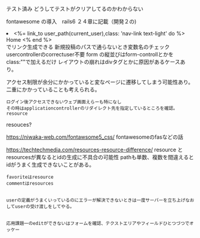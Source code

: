 テスト済み
どうしてテストがクリアしてるのかわからない

fontawesome の導入　rails6 ２４章に記載（開発２の)
<li>
  <%= link_to user_path(current_user),class: 'nav-link text-light' do %>
    <i class="fas fa-home"></i>Home
  <% end %>
</li>
 でリンク生成できる
新規投稿のパスで通らないとき変数名のチェック
usercontrollerのcorrectuser不要
form の縦並びはform-controllとかをclass:""で加えるだけ
レイアウトの崩れはdivタグとかに原因があるケースあり。
    
    
 アクセス制限が余分にかかっていると変なページに遷移してしまう可能性あり。
    二重にかかっていることも考えられる。

    
    ログイン後アクセスできないウェブ画面えらーも特になし
    その時はapplicationcontrollerのリダイレクト先を指定しているところを確認。resource
   resouces?
    
https://niwaka-web.com/fontawsome5_css/
    fontawesomeのfasなどの話
    
    

https://techtechmedia.com/resources-resource-difference/
    resource とresourcesが異なるとidの生成に不具合の可能性
    pathも単数、複数を間違えるとidがうまく生成できないことがある。

    
    favoriteはresource
    commentはresources
    
    
    userの定義がうまくいっているのにエラーが解決できないときは一度サーバーを立ち上げなおしてuserの受け渡しをしてやる。

    
    応用課題一のeditができないはフォームを確認、テクストエリアやフィールドひとつづつでオッケー

